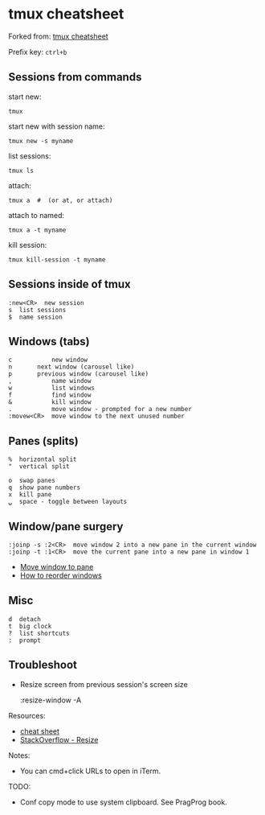 # tmux cheatsheet

Forked from: [tmux cheatsheet](https://gist.githubusercontent.com/henrik/1967800/raw/f580aa23cbc5cbf1bd96dee1c903784c0e32eca2/tmux_cheatsheet.markdown)

Prefix key: `ctrl+b`

## Sessions from commands

start new:

    tmux

start new with session name:

    tmux new -s myname

list sessions:

    tmux ls
	
attach:

    tmux a  #  (or at, or attach)

attach to named:

    tmux a -t myname

kill session:

    tmux kill-session -t myname

## Sessions inside of tmux

    :new<CR>  new session
    s  list sessions
    $  name session

## Windows (tabs)

    c           new window
    n		next window (carousel like)
    p		previous window (carousel like)
    ,           name window
    w           list windows
    f           find window
    &           kill window
    .           move window - prompted for a new number
    :movew<CR>  move window to the next unused number

## Panes (splits)

    %  horizontal split
    "  vertical split
    
    o  swap panes
    q  show pane numbers
    x  kill pane
    ⍽  space - toggle between layouts

## Window/pane surgery

    :joinp -s :2<CR>  move window 2 into a new pane in the current window
    :joinp -t :1<CR>  move the current pane into a new pane in window 1

* [Move window to pane](http://unix.stackexchange.com/questions/14300/tmux-move-window-to-pane)
* [How to reorder windows](http://superuser.com/questions/343572/tmux-how-do-i-reorder-my-windows)

## Misc

    d  detach
    t  big clock
    ?  list shortcuts
    :  prompt

## Troubleshoot

- Resize screen from previous session's screen size

	:resize-window -A

Resources:

* [cheat sheet](http://cheat.errtheblog.com/s/tmux/)
* [StackOverflow - Resize](https://stackoverflow.com/questions/7814612/is-there-any-way-to-redraw-tmux-window-when-switching-smaller-monitor-to-bigger)
 
Notes:

* You can cmd+click URLs to open in iTerm.

TODO:

* Conf copy mode to use system clipboard. See PragProg book.
